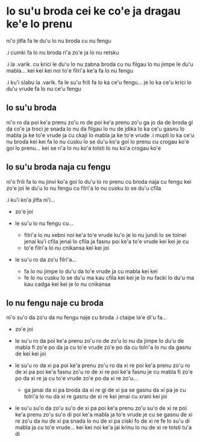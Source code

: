 # lo su'u broda cei ke co'e ja dragau ke'e lo prenu
ni'o jitfa fa le du'u lo nu broda cu nu fengu

.i cumki fa lo nu broda ri'a zo'e ja lo nu retsku

.i la .varik. cu krici le du'u lo nu zabna broda cu nu filgau lo nu jimpe le du'u mabla... kei kei kei noi to'e filri'a ke'a fa lo nu fengu

.i ku'i slabu la .varik. fa le su'u frili fa lo ka ce'u fengu... je lo ka ce'u krici lo du'u vrude fa lo nu ce'u fengu

## lo su'u broda
ni'o ro da poi ke'a prenu zo'u ro de poi ke'a prenu zo'u ga jo da de broda gi da co'e ja troci je snada lo nu da filgau lo nu de jdika lo ka ce'u gasnu lo mabla ja ke to'e vrude ja cu ckaji lo mabla ja ke to'e vrude  .i mupli lo ka ce'u nu broda kei kei fa lo nu cusku lo se du'u ko'a goi lo prenu cu crogau ko'e goi lo prenu... kei se ri'a lo nu ko'a tolsti lo nu ko'a crogau ko'e

## lo su'u broda naja cu fengu
ni'o frili fa lo nu jinvi ko'a goi lo du'u lo ro prenu cu broda naja cu fengu kei zo'e joi le du'u lo nu fengu cu filri'a lo nu cusku lo se du'u cfila

.i ku'i ko'a jitfa ni'i...

* zo'e joi
* le su'u lo nu fengu cu...

  * filri'a lo nu xebni noi ke'a to'e vrude ku'o je lo nu jundi lo se tolnei jenai ku'i cfila jenai lo cfila ja fasnu poi ke'a to'e vrude kei kei je cu
  * to'e filri'a lo nu cnikansa kei kei joi

* le su'u ro da zo'u filri'a...

  * fa lo nu jimpe lo du'u da to'e vrude ja cu mabla kei kei
  * fe lo nu cusku lo se du'u ma kau cfila kei kei je lo nu facki lo du'u ma kau cadga kei kei je lo nu cnikansa

## lo nu fengu naje cu broda
ni'o su'o da zo'u da nu fengu naje cu broda  .i ctaipe la'e di'u fa...

* zo'e joi 
* le su'u ro da poi ke'a prenu zo'u ro de zo'u lo nu da jimpe lo du'u de mabla fi zo'e po da ja cu to'e vrude zo'e po da cu tolri'a lo nu da gasnu de kei kei joi
* le su'u ro da xi pa poi ke'a prenu zo'u ro da xi re poi ke'a prenu zo'u ro de xi pa poi ke'a fasnu zo'u ro de xi re poi ke'a fasnu je cu mabla fi zo'e po da xi re ja cu to'e vrude zo'e po da xi re zo'u...

  * ga janai da xi pa broda da xi re gi de xi pa se gasnu da xi pa je cu tolri'a lo nu da xi re gasnu de xi re kei jenai cu xrani kei joi

* le su'u su'o da zo'u su'o de xi pa poi ke'a prenu zo'u su'o de xi re poi ke'a prenu zo'u su'o di poi ke'a mabla ja to'e vrude je cu se gasnu de xi re zo'u da nu de xi pa snada lo nu de xi pa ciski fo de xi re fe lo su'u di mabla ja cu to'e vrude... kei kei noi ke'a jai krinu lo nu de xi re tolsti tu'a di
